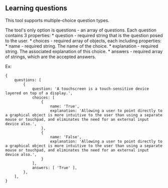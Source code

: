 ## Learning questions

This tool supports multiple-choice question types.

The tool's only option is questions - an array of questions. Each question contains 3 properties:
    * question - required string that is the question posed to the user.
    * choices - required array of objects, each including properties:
        * name - required string. The name of the choice.
        * explanation - required string. The associated explanation of this choice.
    * answers - required array of strings, which are the accepted answers.

Ex:
```
{
    questions: [
        {
            question: 'A touchscreen is a touch-sensitive device layered on top of a display.',
            choices: [
                {
                    name: 'True',
                    explanation: 'Allowing a user to point directly to a graphical object is more intuitive to the user than using a separate mouse or touchpad, and eliminates the need for an external input device also.',
                },
                {
                    name: 'False',
                    explanation: 'Allowing a user to point directly to a graphical object is more intuitive to the user than using a separate mouse or touchpad, and eliminates the need for an external input device also.',
                }
            ],
            answers: [ 'True' ],
        },
    ],
}
```